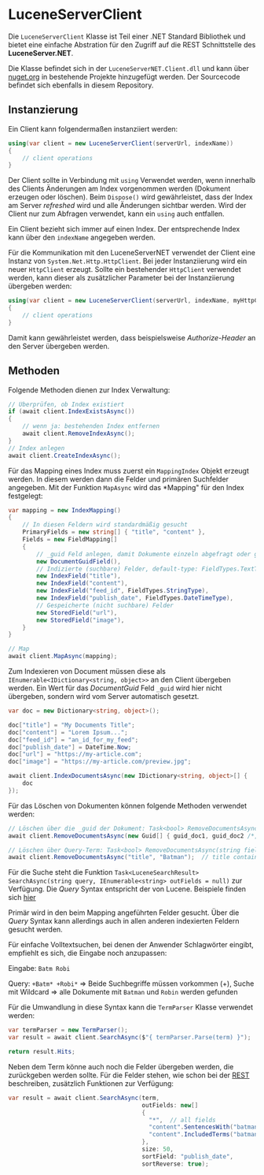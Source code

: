 # LuceneServerClient

Die `LuceneServerClient` Klasse ist Teil einer .NET Standard Bibliothek und bietet eine einfache Abstration für den Zugriff auf die REST Schnittstelle des **LuceneServer.NET**.

Die Klasse befindet sich in der `LuceneServerNET.Client.dll` und kann über [nuget.org](https://www.nuget.org/packages/LuceneServerNET.Client/) in bestehende Projekte hinzugefügt werden. Der Sourcecode befindet sich ebenfalls in 
diesem Repository.

## Instanzierung

Ein Client kann folgendermaßen instanziiert werden:

```csharp
using(var client = new LuceneServerClient(serverUrl, indexName)) 
{
    // client operations
}
```

Der Client sollte in Verbindung mit `using` Verwendet werden, wenn innerhalb des Clients Änderungen am Index vorgenommen werden (Dokument erzeugen oder löschen).
Beim `Dispose()` wird gewährleistet, dass der Index am Server *refreshed* wird und alle Änderungen sichtbar werden. Wird der Client nur zum Abfragen verwendet,
kann ein `using` auch entfallen.

Ein Client bezieht sich immer auf einen Index. Der entsprechende Index kann über den `indexName` angegeben werden.

Für die Kommunikation mit den LuceneServerNET verwendet der Client eine Instanz von `System.Net.Http.HttpClient`. Bei jeder Instanziierung wird ein neuer `HttpClient` erzeugt.
Sollte ein bestehender `HttpClient` verwendet werden, kann dieser als zusätzlicher Parameter bei der Instanziierung übergeben werden:

```csharp
using(var client = new LuceneServerClient(serverUrl, indexName, myHttpClient)) 
{
    // client operations
}
```

Damit kann gewährleistet werden, dass beispielsweise *Authorize-Header* an den Server übergeben werden.

## Methoden

Folgende Methoden dienen zur Index Verwaltung:

```csharp
// Überprüfen, ob Index existiert
if (await client.IndexExistsAsync())
{
    // wenn ja: bestehenden Index entfernen
    await client.RemoveIndexAsync();
}
// Index anlegen
await client.CreateIndexAsync();
```

Für das Mapping eines Index muss zuerst ein `MappingIndex` Objekt erzeugt werden. In diesem werden dann die Felder und primären Suchfelder angegeben. Mit der Funktion `MapAsync` wird das *Mapping" für den Index festgelegt:

```csharp
var mapping = new IndexMapping()
{
    // In diesen Feldern wird standardmäßig gesucht
    PrimaryFields = new string[] { "title", "content" },
    Fields = new FieldMapping[]
    {
        // _guid Feld anlegen, damit Dokumente einzeln abgefragt oder gelöscht werden können
        new DocumentGuidField(),
        // Indizierte (suchbare) Felder, default-type: FieldTypes.TextType
        new IndexField("title"),
        new IndexField("content"),
        new IndexField("feed_id", FieldTypes.StringType),
        new IndexField("publish_date", FieldTypes.DateTimeType),
        // Gespeicherte (nicht suchbare) Felder
        new StoredField("url"),
        new StoredField("image"),
    }
}

// Map
await client.MapAsync(mapping);
```

Zum Indexieren von Document müssen diese als `IEnumerable<IDictionary<string, object>>` an den Client übergeben werden.
Ein Wert für das *DocumentGuid* Feld `_guid` wird hier nicht übergeben, sondern wird vom Server automatisch gesetzt.

```csharp
var doc = new Dictionary<string, object>();

doc["title"] = "My Documents Title";
doc["content"] = "Lorem Ipsum...";
doc["feed_id"] = "an_id_for_my_feed";
doc["publish_date"] = DateTime.Now;
doc["url"] = "https://my-article.com";
doc["image"] = "https://my-article.com/preview.jpg";

await client.IndexDocumentsAsync(new IDictionary<string, object>[] {
    doc
});
```

Für das Löschen von Dokumenten können folgende Methoden verwendet werden:

```csharp
// Löschen über die _guid der Dokument: Task<bool> RemoveDocumentsAsync(IEnumerable<Guid> guids)
await client.RemoveDocumentsAsync(new Guid[] { guid_doc1, guid_doc2 /*, ...*/  });

// Löschen über Query-Term: Task<bool> RemoveDocumentsAsync(string field, string term)
await client.RemoveDocumentsAsync("title", "Batman");  // title contains Batman
```

Für die Suche steht die Funktion `Task<LuceneSearchResult> SearchAsync(string query, IEnumerable<string> outFields = null)` zur Verfügung.
Die *Query* Syntax entspricht der von Lucene. Beispiele finden sich [hier](https://lucene.apache.org/core/2_9_4/queryparsersyntax.html)

Primär wird in den beim Mapping angeführten Felder gesucht. Über die *Query* Syntax kann allerdings auch in allen anderen indexierten Feldern gesucht werden.

Für einfache Volltextsuchen, bei denen der Anwender Schlagwörter eingibt, empfiehlt es sich, die Eingabe noch anzupassen:

Eingabe: `Batm Robi`

Query: `+Batm* +Robi*` => Beide Suchbegriffe müssen vorkommen (+), Suche mit Wildcard => alle Dokumente mit `Batman` und `Robin` werden gefunden    

Für die Umwandlung in diese Syntax kann die `TermParser` Klasse verwendet werden:

```csharp
var termParser = new TermParser();
var result = await client.SearchAsync($"{ termParser.Parse(term) }");

return result.Hits;
```

Neben dem Term könne auch noch die Felder übergeben werden, die zurückgeben werden sollte.
Für die Felder stehen, wie schon bei der [REST](./../rest/interface_de.md) beschreiben, zusätzlich Funktionen zur Verfügung:

```csharp
var result = await client.SearchAsync(term,
                                      outFields: new[]
                                      {
                                        "*",  // all fields
                                        "content".SentencesWith("batman robin",1,1),
                                        "content".IncludedTerms("batman robin").As("incl")
                                      },
                                      size: 50,
                                      sortField: "publish_date",
                                      sortReverse: true);

```
